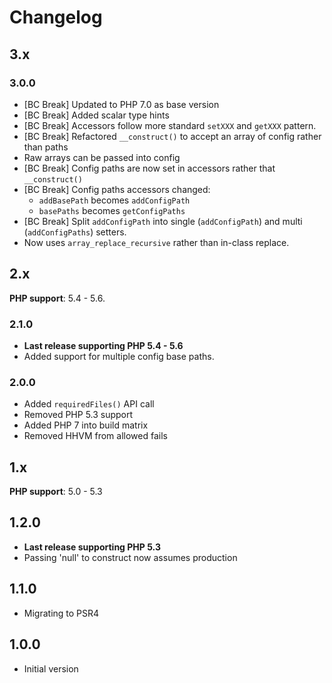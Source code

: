 # Changelog

## 3.x

### 3.0.0

- [BC Break] Updated to PHP 7.0 as base version
- [BC Break] Added scalar type hints
- [BC Break] Accessors follow more standard `setXXX` and `getXXX` pattern.
- [BC Break] Refactored `__construct()` to accept an array of config rather than paths
- Raw arrays can be passed into config
- [BC Break] Config paths are now set in accessors rather that `__construct()`
- [BC Break] Config paths accessors changed:
    - `addBasePath` becomes `addConfigPath`
    - `basePaths` becomes `getConfigPaths`
- [BC Break] Split `addConfigPath` into single (`addConfigPath`) and multi (`addConfigPaths`) setters.
- Now uses `array_replace_recursive` rather than in-class replace.


## 2.x

**PHP support**: 5.4 - 5.6.

### 2.1.0

- **Last release supporting PHP 5.4 - 5.6**
- Added support for multiple config base paths. 

### 2.0.0

- Added `requiredFiles()` API call
- Removed PHP 5.3 support
- Added PHP 7 into build matrix
- Removed HHVM from allowed fails

## 1.x

**PHP support**: 5.0 - 5.3

## 1.2.0

- **Last release supporting PHP 5.3**
- Passing 'null' to construct now assumes production

## 1.1.0

- Migrating to PSR4

## 1.0.0

- Initial version